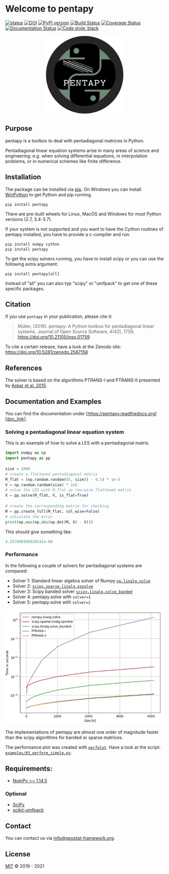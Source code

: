 # Welcome to pentapy

[![status](https://joss.theoj.org/papers/57c3bbdd7b7f3068dd1e669ccbcf107c/status.svg)](https://joss.theoj.org/papers/57c3bbdd7b7f3068dd1e669ccbcf107c)
[![DOI](https://zenodo.org/badge/DOI/10.5281/zenodo.2587158.svg)](https://doi.org/10.5281/zenodo.2587158)
[![PyPI version](https://badge.fury.io/py/pentapy.svg)](https://badge.fury.io/py/pentapy)
[![Build Status](https://github.com/GeoStat-Framework/pentapy/workflows/Continuous%20Integration/badge.svg?branch=develop)](https://github.com/GeoStat-Framework/pentapy/actions)
[![Coverage Status](https://coveralls.io/repos/github/GeoStat-Framework/pentapy/badge.svg?branch=develop)](https://coveralls.io/github/GeoStat-Framework/pentapy?branch=develop)
[![Documentation Status](https://readthedocs.org/projects/pentapy/badge/?version=latest)](https://geostat-framework.readthedocs.io/projects/pentapy/en/latest/?badge=latest)
[![Code style: black](https://img.shields.io/badge/code%20style-black-000000.svg)](https://github.com/ambv/black)

<p align="center">
<img src="https://github.com/GeoStat-Framework/GeoStat-Framework.github.io/raw/master/docs/source/pics/pentapy.png" alt="pentapy-LOGO" width="251px"/>
</p>


## Purpose

pentapy is a toolbox to deal with pentadiagonal matrices in Python.

Pentadiagonal linear equation systems arise in many areas of science and engineering:
e.g. when solving differential equations, in interpolation problems, or in numerical schemes like finite difference.


## Installation

The package can be installed via [pip][pip_link].
On Windows you can install [WinPython][winpy_link] to get Python and pip running.

    pip install pentapy

There are pre-built wheels for Linux, MacOS and Windows for most Python versions (2.7, 3.4-3.7).

If your system is not supported and you want to have the Cython routines of
pentapy installed, you have to provide a c-compiler and run:

    pip install numpy cython
    pip install pentapy

To get the scipy solvers running, you have to install scipy or you can use the
following extra argument:

    pip install pentapy[all]

Instead of "all" you can also typ "scipy" or "umfpack" to get one of these specific packages.


## Citation

If you use `pentapy` in your publication, please cite it:

> Müller, (2019). pentapy: A Python toolbox for pentadiagonal linear systems. Journal of Open Source Software, 4(42), 1759, https://doi.org/10.21105/joss.01759

To cite a certain release, have a look at the Zenodo site: https://doi.org/10.5281/zenodo.2587158


## References

The solver is based on the algorithms PTRANS-I and PTRANS-II
presented by [Askar et al. 2015][ref_link].


## Documentation and Examples

You can find the documentation under [https://pentapy.readthedocs.org][doc_link].

### Solving a pentadiagonal linear equation system

This is an example of how to solve a LES with a pentadiagonal matrix.

```python
import numpy as np
import pentapy as pp

size = 1000
# create a flattened pentadiagonal matrix
M_flat = (np.random.random((5, size)) - 0.5) * 1e-5
V = np.random.random(size) * 1e5
# solve the LES with M_flat as row-wise flattened matrix
X = pp.solve(M_flat, V, is_flat=True)

# create the corresponding matrix for checking
M = pp.create_full(M_flat, col_wise=False)
# calculate the error
print(np.max(np.abs(np.dot(M, X) - V)))
```

This should give something like:
```python
4.257890395820141e-08
```

### Performance

In the following a couple of solvers for pentadiagonal systems are compared:

* Solver 1: Standard linear algebra solver of Numpy [``np.linalg.solve``](https://www.numpy.org/devdocs/reference/generated/numpy.linalg.solve.html)
* Solver 2: [``scipy.sparse.linalg.spsolve``](http://scipy.github.io/devdocs/generated/scipy.sparse.linalg.spsolve.html)
* Solver 3: Scipy banded solver [``scipy.linalg.solve_banded``](scipy.github.io/devdocs/generated/scipy.linalg.solve_banded.html)
* Solver 4: pentapy.solve with ``solver=1``
* Solver 5: pentapy.solve with ``solver=2``

<p align="center">
<img src="https://raw.githubusercontent.com/GeoStat-Framework/pentapy/master/examples/perfplot_simple.png" alt="Performance" width="600px"/>
</p>

The implementations of pentapy are almost one order of magnitude faster than the
scipy algorithms for banded or sparse matrices.

The performance plot was created with [``perfplot``](https://github.com/nschloe/perfplot).
Have a look at the script: [``examples/03_perform_simple.py``](https://github.com/GeoStat-Framework/pentapy/blob/master/examples/03_perform_simple.py).



## Requirements:

- [NumPy >= 1.14.5](https://www.numpy.org)

### Optional

- [SciPy](https://www.scipy.org/)
- [scikit-umfpack](https://github.com/scikit-umfpack/scikit-umfpack)

## Contact

You can contact us via <info@geostat-framework.org>.


## License

[MIT][licence_link] © 2019 - 2021

[ref_link]: http://dx.doi.org/10.1155/2015/232456
[pip_link]: https://pypi.org/project/pentapy
[winpy_link]: https://winpython.github.io/
[licence_link]: https://github.com/GeoStat-Framework/pentapy/blob/master/LICENSE
[doc_link]: https://pentapy.readthedocs.org